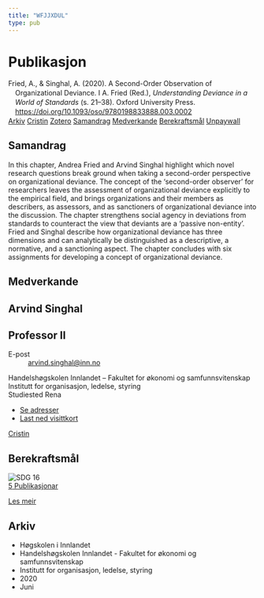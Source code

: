 ```yaml
---
title: "WFJJXDUL"
type: pub
---
```

<h1>Publikasjon</h1>
<article id="csl-bib-container-WFJJXDUL" class="csl-bib-container">
  <div class="csl-bib-body" style="line-height: 1.35; padding-left: 1em; text-indent:-1em;">
  <div class="csl-entry">Fried, A., &amp; Singhal, A. (2020). A Second-Order Observation of Organizational Deviance. I A. Fried (Red.), <i>Understanding Deviance in a World of Standards</i> (s. 21&#x2013;38). Oxford University Press. <a href="https://doi.org/10.1093/oso/9780198833888.003.0002">https://doi.org/10.1093/oso/9780198833888.003.0002</a></div>
</div>
  <div class="csl-bib-buttons">
    <a href="#taxonomy-article-WFJJXDUL" class="csl-bib-button">Arkiv</a>
    <a href="https://app.cristin.no/results/show.jsf?id=1813759" alt="Cristin URL" class="csl-bib-button">Cristin</a>
    <a href="http://zotero.org/groups/5402882/items/WFJJXDUL" alt="Zotero URL" class="csl-bib-button">Zotero</a>
    <a href="#abstract-article-WFJJXDUL" class="csl-bib-button">Samandrag</a>
    <a href="#contributors-article-WFJJXDUL" class="csl-bib-button">Medverkande</a>
    <a href="#sdg-article-WFJJXDUL" class="csl-bib-button">Berekraftsmål</a>
    <a href="https://doi.org/10.1093/oso/9780198833888.003.0002" class="csl-bib-button">Unpaywall</a>
  </div>
  <div id="csl-bib-meta-container-WFJJXDUL"></div>
</article>
<div id="csl-bib-meta-WFJJXDUL" class="csl-bib-meta">
  <article id="abstract-article-WFJJXDUL" class="abstract-article">
    <h1>Samandrag</h1>
    In this chapter, Andrea Fried and Arvind Singhal highlight which novel research questions break ground when taking a second-order perspective on organizational deviance. The concept of the ‘second-order observer’ for researchers leaves the assessment of organizational deviance explicitly to the empirical field, and brings organizations and their members as describers, as assessors, and as sanctioners of organizational deviance into the discussion. The chapter strengthens social agency in deviations from standards to counteract the view that deviants are a ‘passive non-entity’. Fried and Singhal describe how organizational deviance has three dimensions and can analytically be distinguished as a descriptive, a normative, and a sanctioning aspect. The chapter concludes with six assignments for developing a concept of organizational deviance.
  </article>
  <article id="contributors-article-WFJJXDUL" class="contributors-article">
    <h1>Medverkande</h1>
    <div class="personas"> <div class="vrtx-hinn-person-card"> <div class="photo"> <i class="lar la-user-circle missing-person"></i> </div> <div class="info"> <hgroup><h1>Arvind Singhal</h1> <h2>Professor II</h2> </hgroup><dl> <dt>E-post</dt> <dd> <a href="mailto:arvind.singhal@inn.no">arvind.singhal@inn.no</a> </dd> </dl> <p> Handelshøgskolen Innlandet – Fakultet for økonomi og samfunnsvitenskap<br> Institutt for organisasjon, ledelse, styring<br> Studiested Rena </p> <ul class="vrtx-hinn-links"> <li><a href="https://www.inn.no/finn-en-ansatt/arvind-singhal.html#vrtx-hinn-addresses">Se adresser</a></li> <li><a href="https://www.inn.no/finn-en-ansatt/arvind-singhal.html?vrtx=vcf">Last ned visittkort</a></li> </ul> </div> </div> <a href="https://app.cristin.no/persons/show.jsf?id=863653" alt="Cristin URL" class="personas-cristin">Cristin</a> </div>
  </article>
  <article id="sdg-article-WFJJXDUL" class="sdg-article">
    <h1>Berekraftsmål</h1>
    <div class="sdg-container"><div id="sdg16" class="sdg"> <img src="{{< params subfolder >}}images/sdg/sdg16_no.png" class="image" alt="SDG 16"> <div class="sdg-overlay"> <a href="{{< params subfolder >}}no/archive/?sdg=16#archive" class="sdg-publication-count"><span>5</span> Publikasjonar</a> <p><a href="NA" class="sdg-read-more">Les meir</a></p> </div> </div></div>
  </article>
  <article id="taxonomy-article-WFJJXDUL" class="taxonomy-article">
    <h1>Arkiv</h1>
    <ul>
      <li>Høgskolen i Innlandet</li>
      <li>Handelshøgskolen Innlandet - Fakultet for økonomi og samfunnsvitenskap</li>
      <li>Institutt for organisasjon, ledelse, styring</li>
      <li>2020</li>
      <li>Juni</li>
    </ul>
  </article>
</div>
